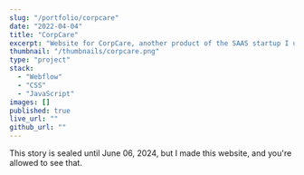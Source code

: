 ```yaml
---
slug: "/portfolio/corpcare"
date: "2022-04-04"
title: "CorpCare"
excerpt: "Website for CorpCare, another product of the SAAS startup I used to work for."
thumbnail: "/thumbnails/corpcare.png"
type: "project"
stack:
  - "Webflow"
  - "CSS"
  - "JavaScript"
images: []
published: true
live_url: ""
github_url: ""
---
```


This story is sealed until June 06, 2024, but I made this website, and you're
allowed to see that.
